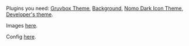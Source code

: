 Plugins you need: [Gruvbox Theme](https://marketplace.visualstudio.com/items?itemName=jdinhlife.gruvbox), [Background](https://marketplace.visualstudio.com/items?itemName=shalldie.background), [Nomo Dark Icon Theme](https://marketplace.visualstudio.com/items?itemName=be5invis.vscode-icontheme-nomo-dark), [Developer's theme](https://marketplace.visualstudio.com/items?itemName=Rajeshwaran.developer-theme-dark).

Images [here](./images/).

Config [here](./config/settings.json).